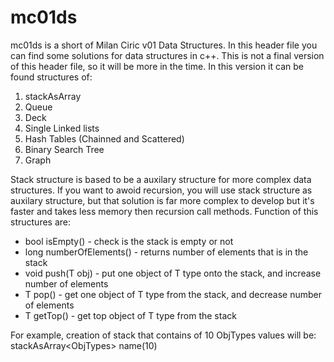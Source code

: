 # mc01ds

mc01ds is a short of Milan Ciric v01 Data Structures. In this header file you can find some solutions for data structures in c++. 
This is not a final version of this header file, so it will be more in the time. In this version it can be found structures of:
1. stackAsArray
2. Queue
3. Deck
4. Single Linked lists
5. Hash Tables (Chainned and Scattered)
6. Binary Search Tree
7. Graph

Stack structure is based to be a auxilary structure for more complex data structures. If you want to awoid recursion, you will
use stack structure as auxilary structure, but that solution is far more complex to develop but it's faster and takes less memory
then recursion call methods. Function of this structures are:

- bool isEmpty()            - check is the stack is empty or not
- long numberOfElements()   - returns number of elements that is in the stack
- void push(T obj)          - put one object of T type onto the stack, and increase number of elements
- T pop()                   - get one object of T type from the stack, and decrease number of elements
- T getTop()                - get top object of T type from the stack

For example, creation of stack that contains of 10 ObjTypes values will be:   stackAsArray\<ObjTypes\> name(10)
